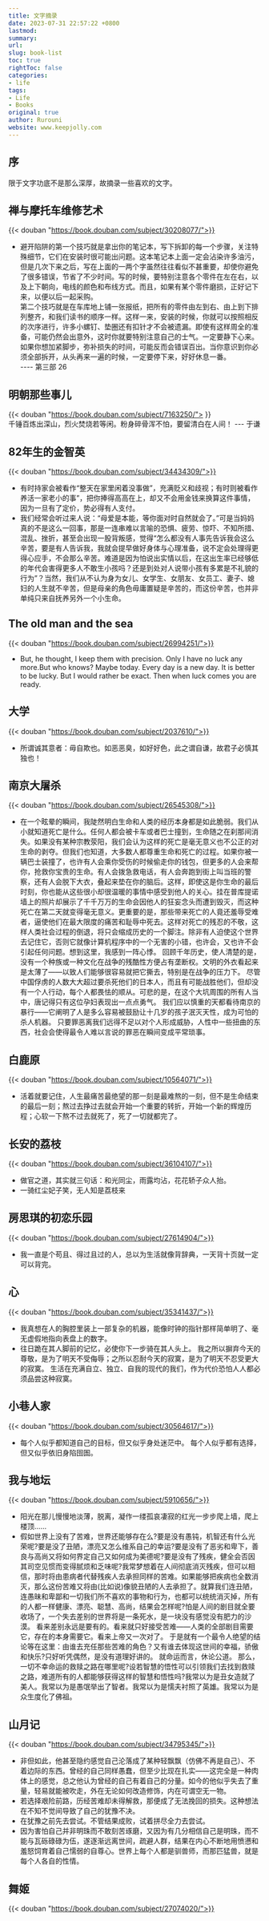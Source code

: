 ```yaml
---
title: 文字摘录
date: 2023-07-31 22:57:22 +0800
lastmod: 
summary: 
url: 
slug: book-list
toc: true
rightToc: false
categories: 
- life
tags: 
- Life
- Books
original: true
author: Rurouni
website: www.keepjolly.com
---
```

## 序
限于文字功底不是那么深厚，故摘录一些喜欢的文字。

## 禅与摩托车维修艺术
{{< douban "https://book.douban.com/subject/30208077/">}}

- 避开陷阱的第一个技巧就是拿出你的笔记本，写下拆卸的每一个步骤，关注特殊细节，它们在安装时很可能出问题。这本笔记本上面一定会沾染许多油污，但是几次下来之后，写在上面的一两个字虽然往往看似不甚重要，却使你避免了很多错误，节省了不少时间。写的时候，要特别注意各个零件在左在右，以及上下朝向，电线的颜色和布线方式。而且，如果有某个零件磨损，正好记下来，以便以后一起采购。<br />第二个技巧就是在车库地上铺一张报纸，把所有的零件由左到右、由上到下排列整齐，和我们读书的顺序一样。这样一来，安装的时候，你就可以按照相反的次序进行，许多小螺钉、垫圈还有扣针才不会被遗漏。即使有这样周全的准备，可能仍然会出意外，这时你就要特别注意自己的士气。一定要静下心来。如果你想加紧脚步，弥补损失的时间，可能反而会错误百出。当你意识到你必须全部拆开，从头再来一遍的时候，一定要停下来，好好休息一番。 <br />---- 第三部 26
## 明朝那些事儿
{{< douban "https://book.douban.com/subject/7163250/"> }}<br />千锤百炼出深山，烈火焚烧若等闲。粉身碎骨浑不怕，要留清白在人间！ --- 于谦
## 82年生的金智英
{{< douban "https://book.douban.com/subject/34434309/">}}

- 有时持家会被看作“整天在家里闲着没事做”，充满贬义和歧视；有时则被看作养活一家老小的事”，把你捧得高高在上，却又不会用金钱来换算这件事情，因为一旦有了定价，势必得有人支付。
- 我们经常会听过来人说：“母爱是本能，等你面对时自然就会了。”可是当妈妈真的不是这么一回事，那是一连串难以言喻的恐惧、疲劳、惊吓、不知所措、混乱、挫折，甚至会出现一股背叛感，觉得“怎么都没有人事先告诉我会这么辛苦，要是有人告诉我，我就会提早做好身体与心理准备，说不定会处理得更得心应手，不会那么辛苦。难道是因为怕说出实情以后，在这出生率已经够低的年代会害得更多人不敢生小孩吗？还是到处对人说带小孩有多累是不礼貌的行为”？当然，我们从不认为身为女儿、女学生、女朋友、女员工、妻子、媳妇的人生就不辛苦，但是母亲的角色毋庸置疑是辛苦的，而这份辛苦，也并非单纯只来自抚养另外一个小生命。
## The old man and the sea
{{< douban "https://book.douban.com/subject/26994251/">}}

- But, he thought, I keep them with precision. Only I have no luck any more.But who knows? Maybe today. Every day is a new day. It is better to be lucky. But I would rather be exact. Then when luck comes you are ready. 
## 大学
{{< douban "https://book.douban.com/subject/2037610/">}}

- 所谓诚其意者：毋自欺也。如恶恶臭，如好好色，此之谓自谦，故君子必慎其独也！
## 南京大屠杀
{{< douban "https://book.douban.com/subject/26545308/">}}

- 在一个眩晕的瞬间，我陡然明白生命和人类的经历本身都是如此脆弱。我们从小就知道死亡是什么。任何人都会被卡车或者巴士撞到，生命随之在刹那间消失。如果没有某种宗教荥阳，我们会认为这样的死亡是毫无意义也不公正的对生命的剥夺。但我们也知道，大多数人都尊重生命和死亡的过程。如果你被一辆巴士装撞了，也许有人会乘你受伤的时候偷走你的钱包，但更多的人会来帮你，抢救你宝贵的生命。有人会拨急救电话，有人会奔跑到街上叫当班的警察，还有人会脱下大衣，叠起来垫在你的脑后。这样，即使这是你生命的最后时刻，你也能从这些很小却很温暖的事情中感受到他人的关心。挂在普库提诺墙上的照片却展示了千千万万的生命会因他人的狂妄念头而遭到毁灭，而这种死亡在第二天就变得毫无意义。更重要的是，那些带来死亡的人竟还羞辱受难者，逼使他们在最大限度的痛苦和耻辱中死去。这样对死亡的残忍的不敬，这样人类社会过程的倒退，将只会缩成历史的一个脚注。除非有人迫使这个世界去记住它，否则它就像计算机程序中的一个无害的小错，也许会，又也许不会引起任何问题。想到这里，我感到一阵心悸。 回顾千年历史，使人清楚的是，没有一个种族或一种文化在战争的残酷性方便占有垄断权。文明的外衣看起来是太薄了——以致人们能够很容易就把它撕去，特别是在战争的压力下。 尽管中国俘虏的人数大大超过要杀死他们的日本人，而且有可能战胜他们，但却没有一个人行动，每个人都畏怯的顺从。可悲的是，在这个大坑周围的所有人当中，唐记得只有这位孕妇表现出一点点勇气。 我们应以慎重的天都看待南京的暴行——它阐明了人是多么容易被鼓励让十几岁的孩子泯灭天性，成为可怕的杀人机器。 只要罪恶离我们远得不足以对个人形成威胁，人性中一些扭曲的东西，社会会使得最令人难以言说的罪恶在瞬间变成平常琐事。
## 白鹿原
{{< douban "https://book.douban.com/subject/10564071/">}}

- 活着就要记住，人生最痛苦最绝望的那一刻是最难熬的一刻，但不是生命结束的最后一刻；熬过去挣过去就会开始一个重要的转折，开始一个新的辉煌历程；心软一下熬不过去就死了，死了一切就都完了。
## 长安的荔枝
{{< douban "https://book.douban.com/subject/36104107/">}}

- 做官之道，其实就三句话：和光同尘，雨露均沾，花花轿子众人抬。
- 一骑红尘妃子笑，无人知是荔枝来
## 房思琪的初恋乐园
{{< douban  "https://book.douban.com/subject/27614904/">}}

- 我一直是个苟且、得过且过的人，总以为生活就像背辞典，一天背十页就一定可以背完。
## 心
{{< douban "https://book.douban.com/subject/35341437/">}}

- 我真想在人的胸腔里装上一部复杂的机器，能像时钟的指针那样简单明了、毫无虚假地指向表盘上的数字。
- 往日跪在其人脚前的记忆，必使你下一步骑在其人头上。 我之所以摒弃今天的尊敬，是为了明天不受侮辱；之所以忍耐今天的寂寞，是为了明天不忍受更大的寂寞。 生活在充满自立、独立、自我的现代的我们，作为代价恐怕人人都必须品尝这种寂寞。
## 小巷人家
{{< douban "https://book.douban.com/subject/30564617/">}}

- 每个人似乎都知道自己的目标，但又似乎身处迷茫中。 每个人似乎都有选择，但又似乎依旧身陷囹圄。
## 我与地坛
{{< douban "https://book.douban.com/subject/5910656/">}}

- 阳光在那儿慢慢地淡薄，脱离，凝作一缕孤哀凄寂的红光一步步爬上墙，爬上楼顶……
- 假如世界上没有了苦难，世界还能够存在么?要是没有愚钝，机智还有什么光荣呢?要是没了丑陋，漂亮又怎么维系自己的幸运?要是没有了恶劣和卑下，善良与高尚又将如何界定自己又如何成为美德呢?要是没有了残疾，健全会否因其司空见惯而变得腻烦和乏味呢?我常梦想着在人间彻底消灭残疾，但可以相信，那时将由患病者代替残疾人去承担同样的苦难。如果能够把疾病也全数消灭，那么这份苦难又将由(比如说)像貌丑陋的人去承担了。就算我们连丑陋，连愚昧和卑鄙和一切我们所不喜欢的事物和行为，也都可以统统消灭掉，所有的人都一样健康、漂亮、聪慧、高尚，结果会怎样呢?怕是人间的剧目就全要收场了，一个失去差别的世界将是一条死水，是一块没有感觉没有肥力的沙漠。 看来差别永远是要有的。看来就只好接受苦难——人类的全部剧目需要它，存在的本身需要它。看来上帝又一次对了。 于是就有一个最令人绝望的结论等在这里：由谁去充任那些苦难的角色？又有谁去体现这世间的幸福，骄傲和快乐?只好听凭偶然，是没有道理好讲的。 就命运而言，休论公道。 那么，一切不幸命运的救赎之路在哪里呢?设若智慧的悟性可以引领我们去找到救赎之路，难道所有的人都能够获得这样的智慧和悟性吗?我常以为是丑女造就了美人。我常以为是愚氓举出了智者。我常以为是懦夫衬照了英雄。我常以为是众生度化了佛祖。
## 山月记
{{< douban "https://book.douban.com/subject/34795345/">}}

- 非但如此，他甚至隐约感觉自己沦落成了某种轻飘飘（仿佛不再是自己）、不着边际的东西。曾经的自己同样愚蠢，但至少比现在扎实——这完全是一种肉体上的感觉，总之他认为曾经的自己有着自己的分量。如今的他似乎失去了重量，轻易就能被吹走，外在无论如何改造修饰，内在可谓空无一物。
- 若选择艰险前路，历经苦难却未得解救，那便成了无法挽回的损失。这种想法在不知不觉间导致了自己的犹豫不决。
- 在犹豫之前先去尝试。不管结果成败，试着拼尽全力去尝试。
- 因为害怕自己并非明珠而不敢刻苦琢磨，又因为有几分相信自己是明珠，而不能与瓦砾碌碌为伍，遂逐渐远离世间，疏避人群，结果在内心不断地用愤懑和羞怒饲育着自己懦弱的自尊心。世界上每个人都是驯兽师，而那匹猛兽，就是每个人各自的性情。
## 舞姬
{{< douban "https://book.douban.com/subject/27074020/">}}
